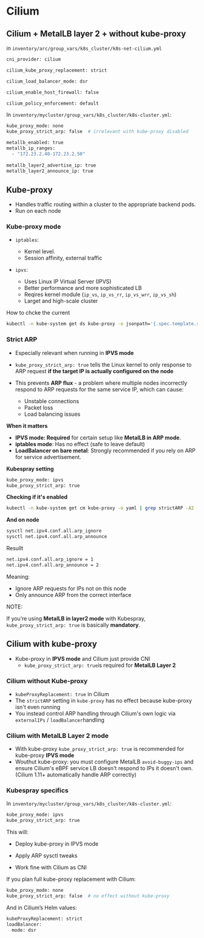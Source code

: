 # Cilium



## Cilium + MetalLB layer 2 + without kube-proxy

in `inventory/arc/group_vars/k8s_cluster/k8s-net-cilium.yml`

```sh
cni_provider: cilium

cilium_kube_proxy_replacement: strict

cilium_load_balancer_mode: dsr

cilium_enable_host_firewall: false

cilium_policy_enforcement: default
```



In `inventory/mycluster/group_vars/k8s_cluster/k8s-cluster.yml`:



```sh
kube_proxy_mode: none
kube_proxy_strict_arp: false  # irrelevant with kube-proxy disabled

metallb_enabled: true
metallb_ip_ranges:
  - "172.23.2.40-172.23.2.50"
  
metallb_layer2_advertise_ip: true
metallb_layer2_announce_ip: true
```





## Kube-proxy

+ Handles traffic routing within a cluster to the appropriate backend pods.
+ Run on each node

### Kube-proxy mode

+ `iptables`:
  + Kernel level.
  + Session affinity, external traffic 

+ `ipvs`:
  + Uses Linux IP Virtual Server (IPVS)
  + Better performance and more sophisticated LB 
  + Reqires kernel module (`ip_vs`, `ip_vs_rr`, `ip_vs_wrr`, `ip_vs_sh`)
  + Larget and high-scale cluster 


How to chcke the current



```sh
kubectl -n kube-system get ds kube-proxy -o jsonpath='{.spec.template.spec.containers[0].command}'

```





### Strict ARP

+ Especially relevant when running in **IPVS mode**

+ `kube_proxy_strict_arp: true` tells the Linux kernel to only response to ARP request **if the target IP is actually configured on the node**
+ This prevents **ARP flux** - a problem where multiple nodes incorrectly respond to ARP requests for the same service IP, which can cause:
  + Unstable connections
  + Packet loss
  + Load balancing issues

**When it matters**

+ **IPVS mode: Required** for certain setup like **MetalLB in ARP mode**.
+ **iptables mode**: Has no effect (safe to leave default)
+ **LoadBalancer on bare metal**: Strongly recommended if you rely on ARP for service advertisement.



**Kubespray setting**

```sh
kube_proxy_mode: ipvs
kube_proxy_strict_arp: true
```



**Checking if it's enabled**

```sh
kubectl -n kube-system get cm kube-proxy -o yaml | grep strictARP -A2

```



**And on node**

```sh
sysctl net.ipv4.conf.all.arp_ignore
sysctl net.ipv4.conf.all.arp_announce

```



Resullt

```sh
net.ipv4.conf.all.arp_ignore = 1
net.ipv4.conf.all.arp_announce = 2

```



Meaning:

- Ignore ARP requests for IPs not on this node
- Only announce ARP from the correct interface





NOTE:

If you’re using **MetalLB in layer2 mode** with Kubespray, `kube_proxy_strict_arp: true` is basically **mandatory**.



## Cilium with kube-proxy

+ Kube-proxy in **IPVS mode** and Cilium just provide CNI
  + `kube_proxy_strict_arp: true`is required for **MetalLB Layer 2**

### 

### Cilium without Kube-proxy

+ `kubeProxyReplacement: true` in Cilium
+ The `strictARP` setting in `kube-proxy` has no effect because kube-proxy isn't even running 
+ You instead control ARP handling through Cilium's own logic via `externalIPs` / `loadBalancer`handling



### Cilium with MetalLB Layer 2 mode

+ With kube-proxy  `kube_proxy_strict_arp: true` is recommended for kube-proxy **IPVS mode**
+ Wouthut kube-proxy: you must configure MetalLB `avoid-buggy-ips` and ensure Cilium's eBPF service LB doesn't respond to IPs it doesn't own. (Cilium 1.11+ automatically handle ARP correctly)



###  Kubespray specifics

In `inventory/mycluster/group_vars/k8s_cluster/k8s-cluster.yml`:

```sh
kube_proxy_mode: ipvs
kube_proxy_strict_arp: true

```



This will:

+ Deploy kube-proxy in IPVS mode

+ Apply ARP sysctl tweaks

+ Work fine with Cilium as CNI

If you plan full kube-proxy replacement with Cilium:

```sh
kube_proxy_mode: none
kube_proxy_strict_arp: false  # no effect without kube-proxy

```



And in Cilium’s Helm values:



```sh
kubeProxyReplacement: strict
loadBalancer:
  mode: dsr

```

